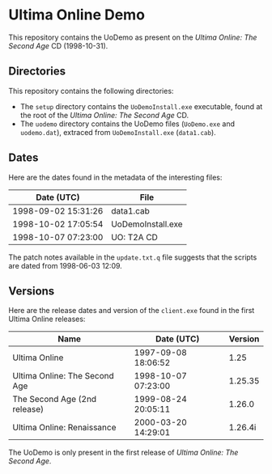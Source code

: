 Ultima Online Demo
==================

This repository contains the UoDemo as present on the *Ultima Online: The Second Age* CD (1998-10-31).

Directories
-----------

This repository contains the following directories:

 - The `setup` directory contains the `UoDemoInstall.exe` executable, found at the root of the *Ultima Online: The Second Age* CD.
 - The `uodemo` directory contains the UoDemo files (`UoDemo.exe` and `uodemo.dat`), extraced from `UoDemoInstall.exe` (`data1.cab`).

Dates
-----

Here are the dates found in the metadata of the interesting files:

| Date (UTC)          | File              |
| ------------------- | ----------------- |
| 1998-09-02 15:31:26 | data1.cab         |
| 1998-10-02 17:05:54 | UoDemoInstall.exe |
| 1998-10-07 07:23:00 | UO: T2A CD        |

The patch notes available in the `update.txt.q` file suggests that the scripts are dated from 1998-06-03 12:09.

Versions
--------

Here are the release dates and version of the `client.exe` found in the first Ultima Online releases:

| Name                          | Date (UTC)          | Version |
| ----------------------------- | ------------------- | ------- |
| Ultima Online                 | 1997-09-08 18:06:52 | 1.25    |
| Ultima Online: The Second Age | 1998-10-07 07:23:00 | 1.25.35 |
| The Second Age (2nd release)  | 1999-08-24 20:05:11 | 1.26.0  |
| Ultima Online: Renaissance    | 2000-03-20 14:29:01 | 1.26.4i |

The UoDemo is only present in the first release of *Ultima Online: The Second Age*.

